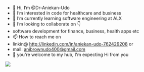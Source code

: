 - 👋 Hi, I’m @Dr-Aniekan-Udo
- 👀 I’m interested in code for healthcare and business 
- 🌱 I’m currently learning software engineering at ALX
- 💞️ I’m looking to collaborate on 👇
- software development for finance, business, health apps etc
- 📫 How to reach me on 
- linkin@ http://linkedin.com/in/aniekan-udo-762429208 or 
- mail: anibrownudo400@gmail.com
- 🎉 you're welcome to my hub, I'm expecting Hi from you
<img src="https://media.giphy.com/media/sxSbWIJ1VhbOhDyOtG/giphy.gif">
<!---
Dr-Aniekan-Udo/Dr-Aniekan-Udo is a ✨ special ✨ repository because its `README.md` (this file) appears on your GitHub profile.
You can click the Preview link to take a look at your changes.
--->

